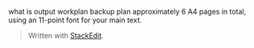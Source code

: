 
what is output
workplan
backup plan
approximately 6 A4 pages in total, using an 11-point font for your main text.



> Written with [StackEdit](https://stackedit.io/).
<!--stackedit_data:
eyJoaXN0b3J5IjpbLTEzMzgyNDkxNTQsMjA5Mzc0MjkwMCwtMj
A2OTkyNjYxNiw4NTYxNDc3NDEsNzMwOTk4MTE2XX0=
-->
